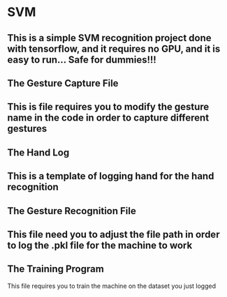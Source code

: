 # SVM

This is a simple SVM recognition project done with tensorflow, and it requires no GPU, and it is easy to run...
Safe for dummies!!!
---
## The Gesture Capture File
This is file requires you to modify the gesture name in the code in order to capture different gestures
---
## The Hand Log
This is a template of logging hand for the hand recognition
---
## The Gesture Recognition File
This file need you to adjust the file path in order to log the .pkl file for the machine to work
---
## The Training Program
This file requires you to train the machine on the dataset you just logged
